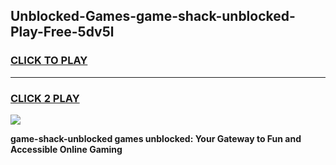 
## Unblocked-Games-game-shack-unblocked-Play-Free-5dv5l
<h3>
<a href="https://premium76.site?title=game-shack-unblocked&ref=19M">CLICK TO PLAY</a></h3>
<hr>

<h3>
<a href="https://premium76.site?title=game-shack-unblocked&ref=19M">CLICK 2 PLAY</a>
  
</h3>

<a href="https://premium76.site?title=game-shack-unblocked&ref=19M"><img src="https://clearcache.store/games.png"></a>


**game-shack-unblocked games unblocked: Your Gateway to Fun and Accessible Online Gaming**
